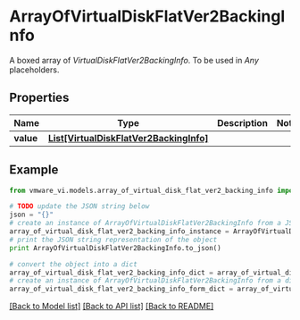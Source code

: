 # ArrayOfVirtualDiskFlatVer2BackingInfo

A boxed array of *VirtualDiskFlatVer2BackingInfo*. To be used in *Any* placeholders. 

## Properties
Name | Type | Description | Notes
------------ | ------------- | ------------- | -------------
**value** | [**List[VirtualDiskFlatVer2BackingInfo]**](VirtualDiskFlatVer2BackingInfo.md) |  | 

## Example

```python
from vmware_vi.models.array_of_virtual_disk_flat_ver2_backing_info import ArrayOfVirtualDiskFlatVer2BackingInfo

# TODO update the JSON string below
json = "{}"
# create an instance of ArrayOfVirtualDiskFlatVer2BackingInfo from a JSON string
array_of_virtual_disk_flat_ver2_backing_info_instance = ArrayOfVirtualDiskFlatVer2BackingInfo.from_json(json)
# print the JSON string representation of the object
print ArrayOfVirtualDiskFlatVer2BackingInfo.to_json()

# convert the object into a dict
array_of_virtual_disk_flat_ver2_backing_info_dict = array_of_virtual_disk_flat_ver2_backing_info_instance.to_dict()
# create an instance of ArrayOfVirtualDiskFlatVer2BackingInfo from a dict
array_of_virtual_disk_flat_ver2_backing_info_form_dict = array_of_virtual_disk_flat_ver2_backing_info.from_dict(array_of_virtual_disk_flat_ver2_backing_info_dict)
```
[[Back to Model list]](../README.md#documentation-for-models) [[Back to API list]](../README.md#documentation-for-api-endpoints) [[Back to README]](../README.md)


